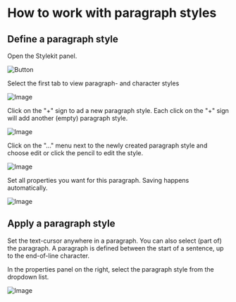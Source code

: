# How to work with paragraph styles

## Define a paragraph style

Open the Stylekit panel.

![Button](https://chilipublishdocs.imgix.net/GraFx_studio/how_to/ps_1.png)

Select the first tab to view paragraph- and character styles

![Image](https://chilipublishdocs.imgix.net/GraFx_studio/how_to/ps_2.png)

Click on the "+" sign to ad a new paragraph style.
Each click on the "+" sign will add another (empty) paragraph style.

![Image](https://chilipublishdocs.imgix.net/GraFx_studio/how_to/ps_3.png)

Click on the "..." menu next to the newly created paragraph style and choose edit or click the pencil to edit the style.

![Image](https://chilipublishdocs.imgix.net/GraFx_studio/how_to/ps_4.png)

Set all properties you want for this paragraph. Saving happens automatically.

![Image](https://chilipublishdocs.imgix.net/GraFx_studio/how_to/ps_5_2.png?w=300)

## Apply a paragraph style

Set the text-cursor anywhere in a paragraph. You can also select (part of) the paragraph.
A paragraph is defined between the start of a sentence, up to the end-of-line character.

In the properties panel on the right, select the paragraph style from the dropdown list.

![Image](https://chilipublishdocs.imgix.net/GraFx_studio/how_to/ps_6.png)